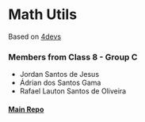 # Math Utils
Based on [4devs](https://www.4devs.com.br)

### Members from Class 8 - Group C
  - Jordan Santos de Jesus
  - Ádrian dos Santos Gama
  - Rafael Lauton Santos de Oliveira

#### [Main Repo](https://github.com/jordansts/projeto-ufs-elm)

